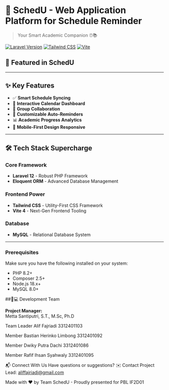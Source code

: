 # 🚀 SchedU - Web Application Platform for Schedule Reminder


> Your Smart Academic Companion ⏰📚

[![Laravel Version](https://img.shields.io/badge/Laravel-12.x-FF2D20?style=for-the-badge&logo=laravel)](https://laravel.com)
[![Tailwind CSS](https://img.shields.io/badge/Tailwind_CSS-3.3.x-06B6D4?style=for-the-badge&logo=tailwind-css)](https://tailwindcss.com)
[![Vite](https://img.shields.io/badge/Vite-4.x-B73BFE?style=for-the-badge&logo=vite)](https://vitejs.dev)

## 🌟 Featured in SchedU

---

## ✨ Key Features
- ✅ **Smart Schedule Syncing**  
- 📅 **Interactive Calendar Dashboard**  
- 👥 **Group Collaboration**  
- 🔔 **Customizable Auto-Reminders**  
- 📊 **Academic Progress Analytics**  
- 📱 **Mobile-First Design Responsive**

---

## 🛠 Tech Stack Supercharge
### Core Framework
- **Laravel 12** - Robust PHP Framework
- **Eloquent ORM** - Advanced Database Management

### Frontend Power
- **Tailwind CSS** - Utility-First CSS Framework
- **Vite 4** - Next-Gen Frontend Tooling

### Database
- **MySQL** - Relational Database System

---


### Prerequisites
Make sure you have the following installed on your system:
- PHP 8.2+
- Composer 2.5+
- Node.js 18.x+
- MySQL 8.0+


##👨💻 Development Team

**Project Manager:**  
Metta Santiputri, S.T., M.Sc, Ph.D  

Team Leader	Alif Fajriadi	3312401103

Member	Bastian Herinko Limbong	3312401092

Member	Dwiky Putra Dachi	3312401086

Member	Rafif Ihsan Syahwaly	3312401095	


📬 Connect With Us
Have questions or suggestions?
✉️ Contact Project Lead: aliffajriadi@gmail.com


Made with ❤️ by Team SchedU - Proudly presented for PBL IF2D01
